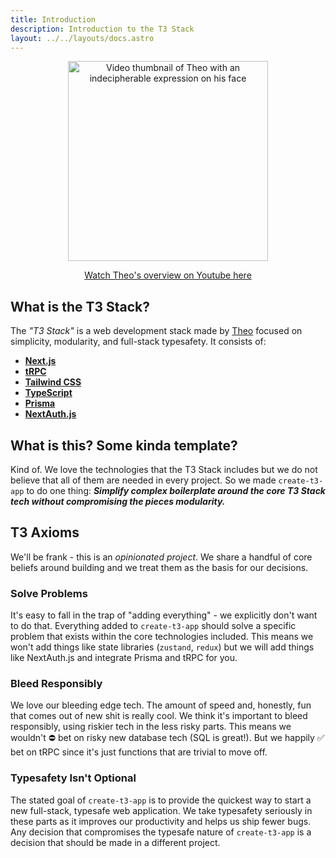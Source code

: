 ```yaml
---
title: Introduction
description: Introduction to the T3 Stack
layout: ../../layouts/docs.astro
---
```


<a href="http://www.youtube.com/watch?v=PbjHxIuHduU" target="_blank">
  <p align="center">
    <img
      src="https://t3.gg/random/T3%20Stack%20V4.png"
      alt="Video thumbnail of Theo with an indecipherable expression on his face"
      width="320"
    />
  </p>
</a>

<a href="http://www.youtube.com/watch?v=PbjHxIuHduU" target="_blank">
  <p align="center">Watch Theo's overview on Youtube here</p>
</a>

## What is the T3 Stack?

The _"T3 Stack"_ is a web development stack made by [Theo](https://twitter.com/t3dotgg) focused on simplicity, modularity, and full-stack typesafety. It consists of:

- [**Next.js**](https://nextjs.org/)
- [**tRPC**](https://trpc.io/)
- [**Tailwind CSS**](https://tailwindcss.com/)
- [**TypeScript**](https://typescriptlang.org/)
- [**Prisma**](https://prisma.io/)
- [**NextAuth.js**](https://next-auth.js.org/)

## What is this? Some kinda template?

Kind of. We love the technologies that the T3 Stack includes but we do not believe that all of them are needed in every project. So we made `create-t3-app` to do one thing: _**Simplify complex boilerplate around the core T3 Stack tech without compromising the pieces modularity.**_

## T3 Axioms

We'll be frank - this is an _opinionated project_. We share a handful of core beliefs around building and we treat them as the basis for our decisions.

### Solve Problems

It's easy to fall in the trap of "adding everything" - we explicitly don't want to do that. Everything added to `create-t3-app` should solve a specific problem that exists within the core technologies included. This means we won't add things like state libraries (`zustand`, `redux`) but we will add things like NextAuth.js and integrate Prisma and tRPC for you.

### Bleed Responsibly

We love our bleeding edge tech. The amount of speed and, honestly, fun that comes out of new shit is really cool. We think it's important to bleed responsibly, using riskier tech in the less risky parts. This means we wouldn't ⛔️ bet on risky new database tech (SQL is great!). But we happily ✅ bet on tRPC since it's just functions that are trivial to move off.

### Typesafety Isn't Optional

The stated goal of `create-t3-app` is to provide the quickest way to start a new full-stack, typesafe web application. We take typesafety seriously in these parts as it improves our productivity and helps us ship fewer bugs. Any decision that compromises the typesafe nature of `create-t3-app` is a decision that should be made in a different project. 
